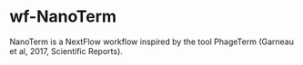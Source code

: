 # wf-NanoTerm

NanoTerm is a NextFlow workflow inspired by the tool PhageTerm (Garneau et al, 2017, Scientific Reports).
